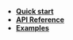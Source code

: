 -   [**Quick start**](quickstart.md)
-   [**API Reference**](api.md)
-   [**Examples**](examples.md)
